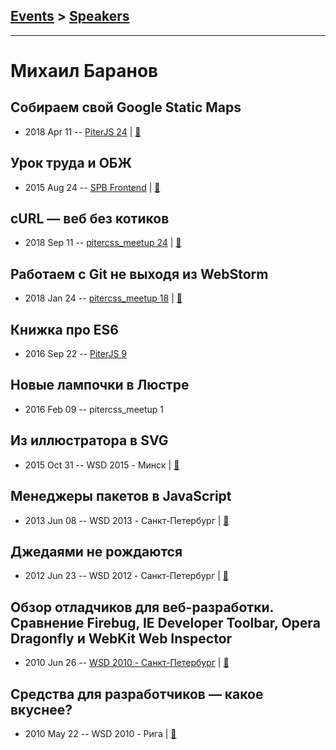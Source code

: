 ## [Events](../README.md) > [Speakers](../speakers.md)
---

# Михаил Баранов

## Собираем свой Google Static Maps
- 2018 Apr 11 -- [PiterJS 24](https://www.youtube.com/watch?v=kDFEsjaRScM)  | [:notebook:](https://github.com/piterjs/piterjs.org/blob/master/events/24/baranov.pdf)  
## Урок труда и ОБЖ
- 2015 Aug 24 -- [SPB Frontend](https://vk.com/spb_frontend_meetup_250815?z=video-76088560_171407674%2F50ab964f7b439d501b%2Fpl_post_-76088560_470)  | [:notebook:](http://h4.github.io/spb-frontend-082015-devtools/)  
## cURL — веб без котиков
- 2018 Sep 11 -- [pitercss_meetup 24](https://www.youtube.com/watch?v=FTlsMkImku4)  | [:notebook:](https://pitercss.ru/24/pres/curl/)  
## Работаем с Git не выходя из WebStorm
- 2018 Jan 24 -- [pitercss_meetup 18](https://www.youtube.com/watch?v=TES0ENoIDbE)  | [:notebook:](https://pitercss.ru/18/pres/git-webstorm.pdf)  
## Книжка про ES6
- 2016 Sep 22 -- [PiterJS 9](https://www.youtube.com/watch?v=WiEKgvbkm1Q)    
## Новые лампочки в Люстре
- 2016 Feb 09 -- pitercss_meetup 1    
## Из иллюстратора в SVG
- 2015 Oct 31 -- WSD 2015 - Минск  | [:notebook:](https://wsd.events/2015/10/31/pres/ai-svg/)  
## Менеджеры пакетов в JavaScript
- 2013 Jun 08 -- WSD 2013 - Санкт-Петербург  | [:notebook:](https://wsd.events/2013/06/08/pres/package-managers/)  
## Джедаями не рождаются
- 2012 Jun 23 -- WSD 2012 - Санкт-Петербург  | [:notebook:](https://wsd.events/2012/06/23/pres/jedi/)  
## Обзор отладчиков для веб-разработки. Сравнение Firebug, IE Developer Toolbar, Opera Dragonfly и WebKit Web Inspector
- 2010 Jun 26 -- [WSD 2010 - Санкт-Петербург](https://www.youtube.com/watch?v=hIINHqnVWL0)  | [:notebook:](https://wsd.events/2010/06/26/pres/debuggers.pdf)  
## Средства для разработчиков — какое вкуснее?
- 2010 May 22 -- WSD 2010 - Рига  | [:notebook:](https://wsd.events/2010/05/22/pres/extensions.pdf)  

